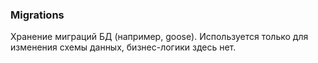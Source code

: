 ### Migrations

Хранение миграций БД (например, goose).
Используется только для изменения схемы данных, бизнес-логики здесь нет.